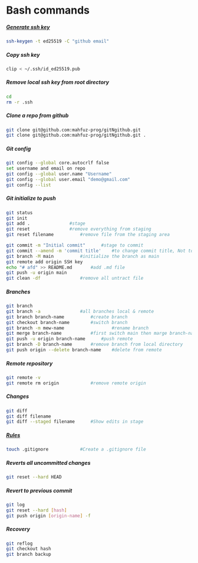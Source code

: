 # Bash commands
##### [Generate ssh key](https://docs.github.com/en/authentication/connecting-to-github-with-ssh/generating-a-new-ssh-key-and-adding-it-to-the-ssh-agent)
```bash
ssh-keygen -t ed25519 -C "github email"
```
##### Copy ssh key
```bash
clip < ~/.ssh/id_ed25519.pub
```
##### Remove local ssh key from root directory
```bash
cd
rm -r .ssh
```
##### Clone a repo from github
```bash
git clone git@github.com:mahfuz-prog/gitNgithub.git
git clone git@github.com:mahfuz-prog/gitNgithub.git .
```
##### Git config
```bash
git config --global core.autocrlf false
set username and email on repo
git config --global user.name "Username"
git config --global user.email "demo@gmail.com"
git config --list
```
##### Git initialize to push
```bash
git status
git init					
git add .				#stage
git reset				#remove everything from staging
git reset filename			#remove file from the staging area

git commit -m "Initial commit" 		#stage to commit	
git commit --amend -m 'commit title'	#to change commit title, Not to push this with other people
git branch -M main			#initialize the branch as main	
git remote add origin SSH key
echo "# afd" >> README.md		#add .md file
git push -u origin main
git clean -df				#remove all untract file
```
##### Branches
```bash
git branch
git branch -a 				#all branches local & remote
git branch branch-name			#create branch
git checkout branch-name 		#switch branch
git branch -m mew-name                  #rename branch
git merge branch-name			#first switch main then marge branch-name
git push -u origin branch-name		#push remote
git branch -D branch-name 		#remove branch from local directory
git push origin --delete branch-name 	#delete from remote
```
##### Remote repository
```bash
git remote -v
git remote rm origin			#remove remote origin
```
##### Changes
```bash
git diff
git diff filename
git diff --staged filename		#Show edits in stage 
```
##### [Rules](https://gist.github.com/octocat/9257657)
```bash
touch .gitignore			#Create a .gitignore file
```

##### Reverts all uncommitted changes
```bash
git reset --hard HEAD
```

##### Revert to previous commit
```bash
git log
git reset --hard [hash]
git push origin [origin-name] -f
```

##### Recovery
```bash
git reflog
git checkout hash
git branch backup
```

